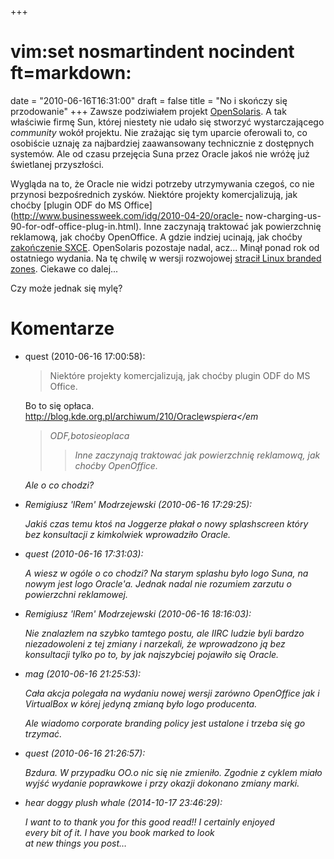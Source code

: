 +++
# vim:set nosmartindent nocindent ft=markdown:
date = "2010-06-16T16:31:00"
draft = false
title = "No i skończy się przodowanie"
+++
Zawsze podziwiałem projekt [OpenSolaris](http://opensolaris.org). A tak
właściwie firmę Sun, której niestety nie udało się stworzyć wystarczającego
_community_ wokół projektu. Nie zrażając się tym uparcie oferowali to, co
osobiście uznaję za najbardziej zaawansowany technicznie z dostępnych
systemów. Ale od czasu przejęcia Suna przez Oracle jakoś nie wróżę już
świetlanej przyszłości.

Wygląda na to, że Oracle nie widzi potrzeby utrzymywania czegoś, co nie
przynosi bezpośrednich zysków. Niektóre projekty komercjalizują, jak choćby
[plugin ODF do MS Office](http://www.businessweek.com/idg/2010-04-20/oracle-
now-charging-us-90-for-odf-office-plug-in.html). Inne zaczynają traktować jak
powierzchnię reklamową, jak choćby OpenOffice. A gdzie indziej ucinają, jak
choćby [zakończenie SXCE](http://sun.systemnews.com/articles/138/2/EOL/22193).
OpenSolaris pozostaje nadal, acz... Minął ponad rok od ostatniego wydania. Na
tę chwilę w wersji rozwojowej [stracił Linux branded
zones](http://static.opensolaris.org/on/flagdays/pages/20100612010403.html).
Ciekawe co dalej...

Czy może jednak się mylę?

# Komentarze

* quest (2010-06-16 17:00:58): <blockquote>   <p>Niektóre projekty
  komercjalizują, jak choćby plugin ODF do MS Office. </p> </blockquote>  <p>Bo
  to się opłaca.<br /> http://blog.kde.org.pl/archiwum/210/Oracle<em>wspiera</em
  >ODF,<em>bo</em>to<em>sie</em>oplaca</p>  <blockquote>   <p>Inne zaczynają
  traktować jak powierzchnię reklamową, jak choćby OpenOffice.</p> </blockquote>
  <p>Ale o co chodzi?</p>
* Remigiusz 'lRem' Modrzejewski (2010-06-16 17:29:25): <p>Jakiś czas temu ktoś
  na Joggerze płakał o nowy splashscreen który bez konsultacji z kimkolwiek
  wprowadziło Oracle.</p>
* quest (2010-06-16 17:31:03): <p>A wiesz w ogóle o co chodzi? Na starym splashu
  było logo Suna, na nowym jest logo Oracle'a. Jednak nadal nie rozumiem zarzutu
  o powierzchni reklamowej.</p>
* Remigiusz 'lRem' Modrzejewski (2010-06-16 18:16:03): <p>Nie znalazłem na
  szybko tamtego postu, ale IIRC ludzie byli bardzo niezadowoleni z tej zmiany i
  narzekali, że wprowadzono ją bez konsultacji tylko po to, by jak najszybciej
  pojawiło się <em>Oracle</em>.</p>
* mag (2010-06-16 21:25:53): <p>Cała akcja polegała na wydaniu nowej wersji
  zarówno OpenOffice jak i VirtualBox w kórej jedyną zmianą było logo
  producenta.</p>  <p>Ale wiadomo corporate branding policy jest ustalone i
  trzeba się go trzymać.</p>
* quest (2010-06-16 21:26:57): <p>Bzdura. W przypadku OO.o nic się nie zmieniło.
  Zgodnie z cyklem miało wyjść wydanie poprawkowe i przy okazji dokonano zmiany
  marki.</p>
* hear doggy plush whale (2014-10-17 23:46:29): <p>I want to to thank you for
  this good read!! I certainly enjoyed <br /> every bit of it. I have you book
  marked to look <br /> at new things you post…</p>
